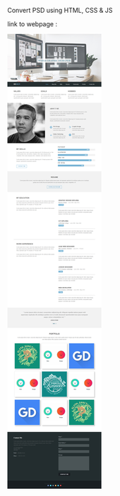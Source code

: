 Convert PSD using HTML, CSS & JS 

link to webpage : 

![alt text](https://github.com/KhalidLam/PSD-to-HTML/blob/master/Design%20site/img/screenshot.png)
